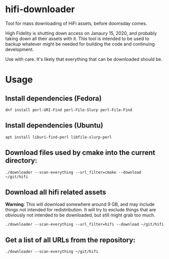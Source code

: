 # hifi-downloader

Tool for mass downloading of HiFi assets, before doomsday comes.

High Fidelity is shutting down access on Janaury 15, 2020, and probably taking down all their assets with it. This tool is intended to be used to backup whatever might be needed for building the code and continuing development.

Use with care. It's likely that everything that can be downloaded should be.


# Usage


## Install dependencies (Fedora)

    dnf install perl-URI-Find perl-File-Slurp perl-File-Find
    
## Install dependencies (Ubuntu)

    apt install liburi-find-perl libfile-slurp-perl 

## Download files used by cmake into the current directory:

    ./downloader --scan-everything --url_filter=cmake --download ~/git/hifi

## Download all hifi related assets

**Warning**: This will download somewhere around 9 GB, and may include things not intended for redistribution. It will try to exclude things that are obviously not intended to be downloaded, but still might grab too much.

    ./downloader --scan-everything --url_filter=hifi --download ~/git/hifi

## Get a list of all URLs from the repository:

    ./downloader --scan-everything ~/git/hifi

